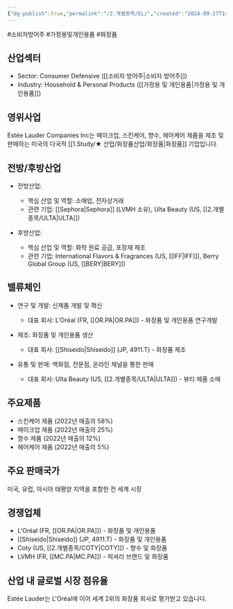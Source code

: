 ```yaml
---
{"dg-publish":true,"permalink":"/2.개별종목/EL/","created":"2024-09-27T18:36:31.783+09:00","updated":"2025-07-29T21:37:04.614+09:00"}
---
```


#소비자방어주 #가정용및개인용품 #화장품 

## 산업섹터

- Sector: Consumer Defensive ([[소비자 방어주\|소비자 방어주]])
- Industry: Household & Personal Products ([[가정용 및 개인용품\|가정용 및 개인용품]])

## 영위사업

Estée Lauder Companies Inc는 메이크업, 스킨케어, 향수, 헤어케어 제품을 제조 및 판매하는 미국의 다국적 [[1.Study/★ 산업/화장품산업/화장품\|화장품]] 기업입니다.

## 전방/후방산업

- 전방산업:
    
    - 핵심 산업 및 역할: 소매업, 전자상거래
    - 관련 기업: [[Sephora\|Sephora]] (LVMH 소유), Ulta Beauty (US, [[2.개별종목/ULTA\|ULTA]])
    
- 후방산업:
    
    - 핵심 산업 및 역할: 화학 원료 공급, 포장재 제조
    - 관련 기업: International Flavors & Fragrances (US, [[IFF\|IFF]]), Berry Global Group (US, [[BERY\|BERY]])
    

## 밸류체인

- 연구 및 개발: 신제품 개발 및 혁신
    
    - 대표 회사: L'Oréal (FR, [[OR.PA\|OR.PA]]) - 화장품 및 개인용품 연구개발
    
- 제조: 화장품 및 개인용품 생산
    
    - 대표 회사: [[Shiseido\|Shiseido]] (JP, 4911.T) - 화장품 제조
    
- 유통 및 판매: 백화점, 전문점, 온라인 채널을 통한 판매
    
    - 대표 회사: Ulta Beauty (US, [[2.개별종목/ULTA\|ULTA]]) - 뷰티 제품 소매
    

## 주요제품

- 스킨케어 제품 (2022년 매출의 58%)
- 메이크업 제품 (2022년 매출의 25%)
- 향수 제품 (2022년 매출의 12%)
- 헤어케어 제품 (2022년 매출의 5%)

## 주요 판매국가

미국, 유럽, 아시아 태평양 지역을 포함한 전 세계 시장

## 경쟁업체

- L'Oréal (FR, [[OR.PA\|OR.PA]]) - 화장품 및 개인용품
- [[Shiseido\|Shiseido]] (JP, 4911.T) - 화장품 및 개인용품
- Coty (US, [[2.개별종목/COTY\|COTY]]) - 향수 및 화장품
- LVMH (FR, [[MC.PA\|MC.PA]]) - 럭셔리 브랜드 및 화장품

## 산업 내 글로벌 시장 점유율

Estée Lauder는 L'Oréal에 이어 세계 2위의 화장품 회사로 평가받고 있습니다.